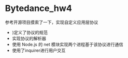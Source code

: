 # Bytedance_hw4

参考开源项目摸索了一下，实现自定义应用层协议

* )定义了协议的规范
* 实现协议的解析器
* 使用 Node.js 的 net 模块实现两个进程基于该协议进行通信
* 使用了inquirer进行用户交互
